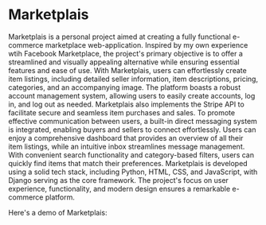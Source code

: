 # Marketplais

Marketplais is a personal project aimed at creating a fully functional e-commerce marketplace web-application. Inspired by my own experience wtih Facebook Marketplace, the project's primary objective is to offer a streamlined and visually appealing alternative while ensuring essential features and ease of use. With Marketplais, users can effortlessly create item listings, including detailed seller information, item descriptions, pricing, categories, and an accompanying image. The platform boasts a robust account management system, allowing users to easily create accounts, log in, and log out as needed. Marketplais also implements the Stripe API to facilitate secure and seamless item purchases and sales. To promote effective communication between users, a built-in direct messaging system is integrated, enabling buyers and sellers to connect effortlessly. Users can enjoy a comprehensive dashboard that provides an overview of all their item listings, while an intuitive inbox streamlines message management. With convenient search functionality and category-based filters, users can quickly find items that match their preferences. Marketplais is developed using a solid tech stack, including Python, HTML, CSS, and JavaScript, with Django serving as the core framework. The project's focus on user experience, functionality, and modern design ensures a remarkable e-commerce platform.

Here's a demo of Marketplais:
